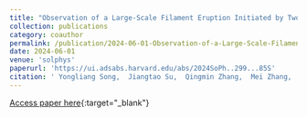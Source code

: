 ```yaml
---
title: "Observation of a Large-Scale Filament Eruption Initiated by Two Small-Scale Erupting Filaments Pushing Out from Below"
collection: publications
category: coauthor
permalink: /publication/2024-06-01-Observation-of-a-Large-Scale-Filament-Eruption-Initiated-by-Two-Small-Scale-Erupting-Filaments-Pushing-Out-from-Below
date: 2024-06-01
venue: 'solphys'
paperurl: 'https://ui.adsabs.harvard.edu/abs/2024SoPh..299...85S'
citation: ' Yongliang Song,  Jiangtao Su,  Qingmin Zhang,  Mei Zhang,  Yuanyong Deng,  Xianyong Bai,  Suo Liu,  Xiao Yang,  Jie Chen,  Haiqing Xu,  Kaifan Ji,  Ziyao Hu, &quot;Observation of a Large-Scale Filament Eruption Initiated by Two Small-Scale Erupting Filaments Pushing Out from Below.&quot; solphys, 2024.'
---
```

[Access paper here](https://ui.adsabs.harvard.edu/abs/2024SoPh..299...85S){:target="_blank"}
